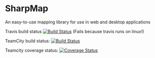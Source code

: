 # SharpMap
An easy-to-use mapping library for use in web and desktop applications

Travis build status [![Build Status](https://travis-ci.org/SharpMap/SharpMap.svg?branch=Branches%2F1.0)](https://travis-ci.org/SharpMap/SharpMap) (Fails because travis runs on linux!)

TeamCity build status: [![Build Status](https://img.shields.io/teamcity/codebetter/bt975.svg)](http://teamcity.codebetter.com/viewType.html?buildTypeId=bt975)

Teamcity coverage status: [![Coverage Status](https://img.shields.io/teamcity/coverage/bt976.svg)](http://teamcity.codebetter.com/viewType.html?buildTypeId=bt976)

